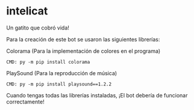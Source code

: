 # intelicat
Un gatito que cobró vida!


Para la creación de este bot se usaron las siguientes librerías:


  Colorama (Para la implementación de colores en el programa)
  
  
    CMD: py -m pip install colorama
    
    
  PlaySound (Para la reproducción de música)
  
  
    CMD: py -m pip install playsound==1.2.2
    
    
Cuando tengas todas las librerías instaladas, ¡El bot debería de funcionar correctamente!
